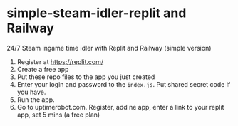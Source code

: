 # simple-steam-idler-replit and Railway
24/7 Steam ingame time idler with Replit and Railway (simple version)

1. Register at https://replit.com/
2. Create a free app
3. Put these repo files to the app you just created
4. Enter your login and password to the `index.js`. Put shared secret code if you have.
5. Run the app.
6. Go to uptimerobot.com. Register, add ne app, enter a link to your replit app, set 5 mins (a free plan)
